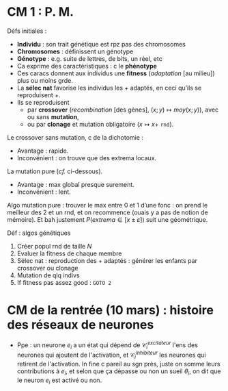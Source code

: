 <script
    src="https://cdn.mathjax.org/mathjax/latest/MathJax.js?config=TeX-AMS-MML_HTMLorMML"
    type="text/javascript">
</script>

# CM 1 : P. M.

Défs initiales :
* **Individu** : son trait génétique est rpz pas des chromosomes
* **Chromosomes** : définissent un génotype
* **Génotype** : e.g. suite de lettres, de bits, un réel, etc
* Ca exprime des caractéristiques : c le **phénotype**
* Ces caracs donnent aux individus une **fitness** (*adaptation* [au milieu]) plus ou moins grde.
* La **sélec nat** favorise les individus les + adaptés, en ceci qu’ils se reproduisent +.
* Ils se reproduisent 
    * par **crossover** (*recombination* [des gènes], $(x; y) \mapsto moy(x; y)$), avec ou sans **mutation**,
    * ou par **clonage** et mutation obligatoire ($x \mapsto x +$ `rnd`).

Le crossover sans mutation, c de la dichotomie :
* Avantage : rapide.
* Inconvénient : on trouve que des extrema locaux.

La mutation pure (*cf.* ci-dessous).
* Avantage : max global presque surement.
* Inconvénient : lent.

Algo mutation pure : trouver le max entre 0 et 1 d’une fonc : on prend le meilleur des 2 et un rnd, et on recommence (ouais y a pas de notion de mémoire). Et bah justement $P(extrema \in [x \pm \varepsilon])$ suit une géométrique.

Déf : algos génétiques
1. Créer popul rnd de taille $N$
1. Evaluer la fitness de chaque membre
1. Sélec nat : reproduction des + adaptés : générer les enfants par crossover ou clonage
1. Mutation de qlq indivs
1. If fitness pas assez good : `GOTO 2`

# CM de la rentrée (10 mars) : histoire des réseaux de neurones

* Ppe : un neurone $e_i$ a un état qui dépend de $\mathcal{C}_i^{excitateur}$ l'ens des neurones qui ajoutent de l'activation, et $\mathcal{C}_i^{inhibiteur}$ les neurones qui retirent de l'activation.
In fine c pareil au sgn près, juste on somme leurs contributions à $e_i$, et selon que ça dépasse ou non un sueil $\theta_i$, on dit que le neuron $e_i$ est activé ou non.